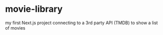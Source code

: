 # movie-library
my first Next.js project connecting to a 3rd party API (TMDB) to show a list of movies 
